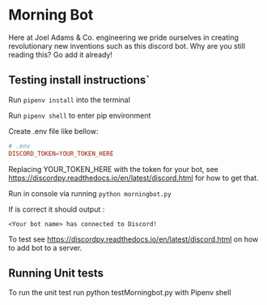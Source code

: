 # Morning Bot

Here at Joel Adams & Co. engineering we pride ourselves in creating revolutionary new 
inventions such as this discord bot. Why are you still reading this? Go add it 
already!

## Testing install instructions`

Run `pipenv install` into the terminal

Run `pipenv shell` to enter pip environment

Create .env file like bellow:

```conf
# .env
DISCORD_TOKEN=YOUR_TOKEN_HERE
```

Replacing YOUR_TOKEN_HERE with the token for your bot, see <https://discordpy.readthedocs.io/en/latest/discord.html> for how to get that.

Run in console via running `python morningbot.py`

If is correct it should output :

`<Your bot name> has connected to Discord!`

To test see <https://discordpy.readthedocs.io/en/latest/discord.html> on how to add bot to a server.

## Running Unit tests

To run the unit test run python testMorningbot.py with Pipenv shell
